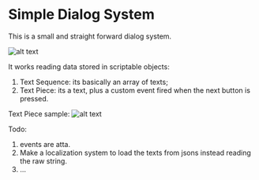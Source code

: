 # Simple Dialog System

This is a small and straight forward dialog system.

![alt text](https://github.com/ycarowr/Tools/blob/master/DialogSystem/Images/dialogpokemon.gif)

It works reading data stored in scriptable objects:
1. Text Sequence: its basically an array of texts; 
2. Text Piece: its a text, plus a custom event fired when the next button is pressed.

Text Piece sample:
![alt text](https://github.com/ycarowr/Tools/blob/master/DialogSystem/Images/dialogtext.JPG)

Todo: 
1. events are atta.
2. Make a localization system to load the texts from jsons instead reading the raw string.
3. ...
